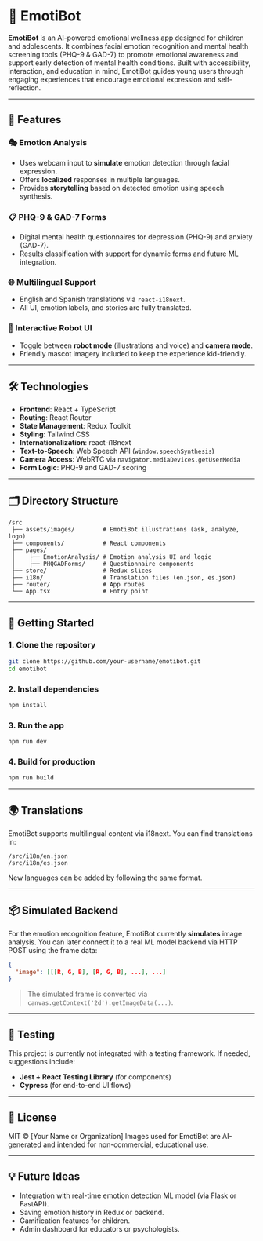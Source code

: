 # 🧠 EmotiBot

**EmotiBot** is an AI-powered emotional wellness app designed for children and adolescents. It combines facial emotion recognition and mental health screening tools (PHQ-9 & GAD-7) to promote emotional awareness and support early detection of mental health conditions. Built with accessibility, interaction, and education in mind, EmotiBot guides young users through engaging experiences that encourage emotional expression and self-reflection.

---

## 🌟 Features

### 🎭 Emotion Analysis

-   Uses webcam input to **simulate** emotion detection through facial expression.
-   Offers **localized** responses in multiple languages.
-   Provides **storytelling** based on detected emotion using speech synthesis.

### 📋 PHQ-9 & GAD-7 Forms

-   Digital mental health questionnaires for depression (PHQ-9) and anxiety (GAD-7).
-   Results classification with support for dynamic forms and future ML integration.

### 🌐 Multilingual Support

-   English and Spanish translations via `react-i18next`.
-   All UI, emotion labels, and stories are fully translated.

### 🤖 Interactive Robot UI

-   Toggle between **robot mode** (illustrations and voice) and **camera mode**.
-   Friendly mascot imagery included to keep the experience kid-friendly.

---

## 🛠️ Technologies

-   **Frontend**: React + TypeScript
-   **Routing**: React Router
-   **State Management**: Redux Toolkit
-   **Styling**: Tailwind CSS
-   **Internationalization**: react-i18next
-   **Text-to-Speech**: Web Speech API (`window.speechSynthesis`)
-   **Camera Access**: WebRTC via `navigator.mediaDevices.getUserMedia`
-   **Form Logic**: PHQ-9 and GAD-7 scoring

---

## 🗂 Directory Structure

```
/src
 ├── assets/images/        # EmotiBot illustrations (ask, analyze, logo)
 ├── components/           # React components
 ├── pages/
 │    ├── EmotionAnalysis/ # Emotion analysis UI and logic
 │    ├── PHQGADForms/     # Questionnaire components
 ├── store/                # Redux slices
 ├── i18n/                 # Translation files (en.json, es.json)
 ├── router/               # App routes
 └── App.tsx               # Entry point
```

---

## 🚀 Getting Started

### 1. Clone the repository

```bash
git clone https://github.com/your-username/emotibot.git
cd emotibot
```

### 2. Install dependencies

```bash
npm install
```

### 3. Run the app

```bash
npm run dev
```

### 4. Build for production

```bash
npm run build
```

---

## 🌍 Translations

EmotiBot supports multilingual content via i18next. You can find translations in:

```
/src/i18n/en.json
/src/i18n/es.json
```

New languages can be added by following the same format.

---

## 📦 Simulated Backend

For the emotion recognition feature, EmotiBot currently **simulates** image analysis. You can later connect it to a real ML model backend via HTTP POST using the frame data:

```json
{
  "image": [[[R, G, B], [R, G, B], ...], ...]
}
```

> The simulated frame is converted via `canvas.getContext('2d').getImageData(...)`.

---

## 🧪 Testing

This project is currently not integrated with a testing framework. If needed, suggestions include:

-   **Jest + React Testing Library** (for components)
-   **Cypress** (for end-to-end UI flows)

---

## 📘 License

MIT © \[Your Name or Organization]
Images used for EmotiBot are AI-generated and intended for non-commercial, educational use.

---

## 💡 Future Ideas

-   Integration with real-time emotion detection ML model (via Flask or FastAPI).
-   Saving emotion history in Redux or backend.
-   Gamification features for children.
-   Admin dashboard for educators or psychologists.
